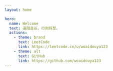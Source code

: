 ```yaml
---
layout: home

hero:
  name: Welcome
  text: 道阻且长，行则将至。
  actions:
    - theme: brand
      text: LeetCode
      link: https://leetcode.cn/u/woaidouya123
    - theme: alt
      text: GitHub
      link: https://github.com/woaidouya123
---
```


<script setup>
import home from './view/home/index.vue'
import drillMap from './components/drillMap/index.vue'
</script>

<home />

<drill-map />
